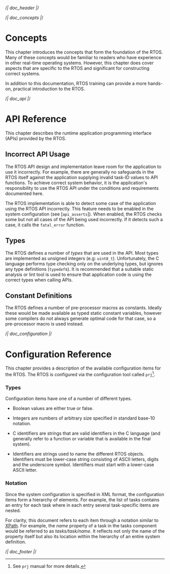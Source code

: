 /*| doc_header |*/

/*| doc_concepts |*/
# Concepts

This chapter introduces the concepts that form the foundation of the RTOS.
Many of these concepts would be familiar to readers who have experience in other real-time operating systems.
However, this chapter does cover aspects that are specific to the RTOS and significant for constructing correct systems.

In addition to this documentation, RTOS training can provide a more hands-on, practical introduction to the RTOS.

/*| doc_api |*/
# API Reference

This chapter describes the runtime application programming interface (APIs) provided by the RTOS.

## Incorrect API Usage

The RTOS API design and implementation leave room for the application to use it incorrectly.
For example, there are generally no safeguards in the RTOS itself against the application supplying invalid task-ID values to API functions.
To achieve correct system behavior, it is the application's responsibility to use the RTOS API under the conditions and requirements documented here.

The RTOS implementation is able to detect some case of the application using the RTOS API incorrectly.
This feature needs to be enabled in the system configuration (see [`api_asserts`]).
When enabled, the RTOS checks some but not all cases of the API being used incorrectly.
If it detects such a case, it calls the `fatal_error` function.

## Types

The RTOS defines a number of *types* that are used in the API.
Most types are implemented as unsigned integers (e.g: `uint8_t`).
Unfortunately, the C language performs type checking only on the underlying types, but ignores any type definitions (`typedef`s).
It is recommended that a suitable static analysis or lint tool is used to ensure that application code is using the correct types when calling APIs.

## Constant Definitions

The RTOS defines a number of pre-processor macros as constants.
Ideally these would be made available as typed static constant variables, however some compilers do not always generate optimal code for that case, so a pre-processor macro is used instead.

/*| doc_configuration |*/
# Configuration Reference

This chapter provides a description of the available configuration items for the RTOS.
The RTOS is configured via the configuration tool called `prj`[^prj_manual].

[^prj_manual]: See `prj` manual for more details.

### Types

Configuration items have one of a number of different types.

- Boolean values are either true or false.

- Integers are numbers of arbitrary size specified in standard base-10 notation.

- C identifiers are strings that are valid identifiers in the C language (and generally refer to a function or variable that is available in the final system).

- Identifiers are strings used to name the different RTOS objects.
Identifiers must be lower-case string consisting of ASCII letters, digits and the underscore symbol.
Identifiers must start with a lower-case ASCII letter.

### Notation

Since the system configuration is specified in XML format, the configuration items form a hierarchy of elements.
For example, the list of tasks contains an entry for each task where in each entry several task-specific items are nested.

For clarity, this document refers to each item through a notation similar to [XPath](http://www.w3.org/TR/xpath).
For example, the *name* property of a task in the tasks component would be referred to as *tasks/task/name*.
It reflects not only the name of the property itself but also its location within the hierarchy of an entire system definition.


/*| doc_footer |*/
